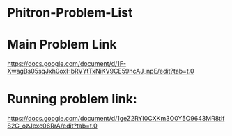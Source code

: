 # Phitron-Problem-List


# Main Problem Link 

https://docs.google.com/document/d/1F-XwagBs05sqJxh0oxHbRVYtTxNiKV9CE59hcAJ_npE/edit?tab=t.0


# Running problem link:
https://docs.google.com/document/d/1geZ2RYI0CXKm3O0Y5O9643MR8tlf82G_ozJexc06RrA/edit?tab=t.0

